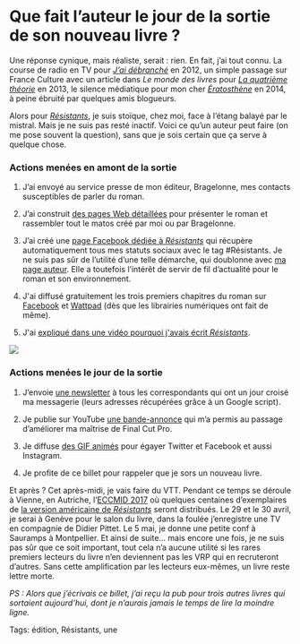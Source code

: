 # Que fait l’auteur le jour de la sortie de son nouveau livre ?

Une réponse cynique, mais réaliste, serait : rien. En fait, j’ai tout connu. La course de radio en TV pour [*J’ai débranché*](http://tcrouzet.com/jai-debranche/) en 2012, un simple passage sur France Culture avec un article dans *Le monde des livres* pour [*La quatrième théorie*](http://blog.tcrouzet.com/la-quatrieme-theorie/) en 2013, le silence médiatique pour mon cher [*Ératosthène*](http://tcrouzet.com/eratosthene/) en 2014, à peine ébruité par quelques amis blogueurs.

Alors pour [*Résistants*](http://tcrouzet.com/resistants/), je suis stoïque, chez moi, face à l’étang balayé par le mistral. Mais je ne suis pas resté inactif. Voici ce qu’un auteur peut faire (on me pose souvent la question), sans que je sois certain que ça serve à quelque chose.

### Actions menées en amont de la sortie

1. J’ai envoyé au service presse de mon éditeur, Bragelonne, mes contacts susceptibles de parler du roman.

2. J’ai construit [des pages Web détaillées](http://tcrouzet.com/resistants/) pour présenter le roman et rassembler tout le matos créé par moi ou par Bragelonne.

3. J’ai créé une [page Facebook dédiée à *Résistants*](https://www.facebook.com/ResistantsThriller/) qui récupère automatiquement tous mes statuts sociaux avec le tag #Résistants. Je ne suis pas sûr de l’utilité d’une telle démarche, qui doublonne avec [ma page auteur](https://www.facebook.com/ThierryCrouzetAuteur/). Elle a toutefois l’intérêt de servir de fil d’actualité pour le roman et son environnement.

4. J'ai diffusé gratuitement les trois premiers chapitres du roman sur [Facebook](https://www.facebook.com/notes/thierry-crouzet/r%C3%A9sistants-les-trois-premiers-chapitres/10155400528065934) et [Wattpad](https://www.wattpad.com/story/107245871-résistants) (dès que les librairies numériques ont fait de même).

5. J'ai [expliqué dans une vidéo pourquoi j'avais écrit *Résistants*](https://youtu.be/CoRBvf-xbA0).

![](http://tcrouzet.comhttps://tcrouzet.com/images_tc/2017/03/resistants_anim1_4.gif)

### Actions menées le jour de la sortie

1. J’envoie [une newsletter](http://mailchi.mp/260358386bc7/rsistants-mon-thriller-sur-les-antibiotiques) à tous les correspondants qui ont un jour croisé ma messagerie (leurs adresses récupérées grâce à un Google script).

2. Je publie sur YouTube [une bande-annonce](https://youtu.be/T2Pgq7vLLSo) qui m’a permis au passage d’améliorer ma maîtrise de Final Cut Pro.

3. Je diffuse [des GIF animés](http://tcrouzet.com/resistants/visuels/) pour égayer Twitter et Facebook et aussi Instagram.

4. Je profite de ce billet pour rappeler que je sors un nouveau livre.

Et après ? Cet après-midi, je vais faire du VTT. Pendant ce temps se déroule à Vienne, en Autriche, l’[ECCMID 2017](http://www.eccmid.org/) où quelques centaines d’exemplaires de [la version américaine de *Résistants*](http://tcrouzet.com/resistants-us/) seront distribués. Le 29 et le 30 avril, je serai à Genève pour le salon du livre, dans la foulée j’enregistre une TV en compagnie de Didier Pittet. Le 5 mai, je donne une petite conf à Sauramps à Montpellier. Et ainsi de suite… mais encore une fois, je ne suis pas sûr que ce soit important, tout cela n’a aucune utilité si les rares premiers lecteurs du livre n’en deviennent pas les VRP qui en recruteront d’autres. Sans cette amplification par les lecteurs eux-mêmes, un livre reste lettre morte.

*PS : Alors que j’écrivais ce billet, j’ai reçu la pub pour trois autres livres qui sortaient aujourd’hui, dont je n’aurais jamais le temps de lire la moindre ligne.*

Tags: édition, Résistants, une